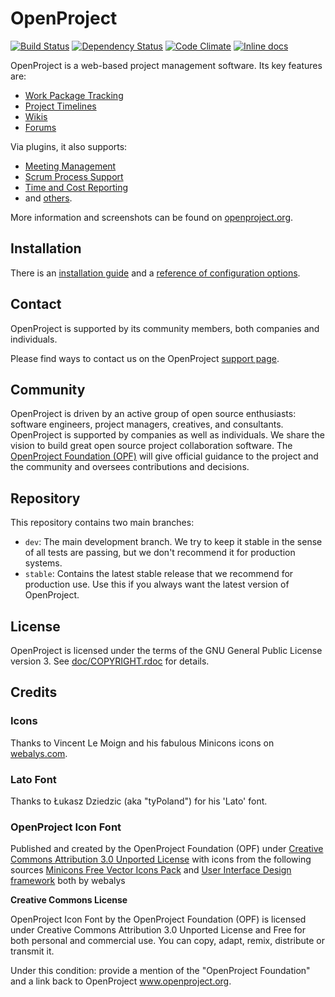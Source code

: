 # OpenProject

[<img src="https://travis-ci.org/opf/openproject.svg?branch=dev" alt="Build Status" />](https://travis-ci.org/opf/openproject)
[<img src="https://gemnasium.com/opf/openproject.png" alt="Dependency Status" />](https://gemnasium.com/opf/openproject)
[![Code Climate](https://codeclimate.com/repos/528f351813d637200e02ef84/badges/5ef239a5b086f9e52e52/gpa.svg)](https://codeclimate.com/repos/528f351813d637200e02ef84/feed)
[![Inline docs](http://inch-ci.org/github/opf/openproject.png?branch=dev)](http://inch-ci.org/github/opf/openproject)

OpenProject is a web-based project management software. Its key features are:

* [Work Package Tracking](https://www.openproject.org/projects/openproject/wiki/Work_packages)
* [Project Timelines](https://www.openproject.org/projects/openproject/wiki/Timelines)
* [Wikis](https://www.openproject.org/projects/openproject/wiki/Wiki)
* [Forums](https://www.openproject.org/projects/openproject/wiki/Forums)

Via plugins, it also supports:

* [Meeting Management](https://www.openproject.org/projects/openproject/wiki/Meetings)
* [Scrum Process Support](https://www.openproject.org/projects/openproject/wiki/Agile_teams)
* [Time and Cost Reporting](https://www.openproject.org/projects/openproject/wiki/Time_and_Cost)
* and [others](https://www.openproject.org/projects/openproject/wiki/OpenProject_Plug-Ins).

More information and screenshots can be found on [openproject.org](https://www.openproject.org).

## Installation

There is an [installation guide](https://www.openproject.org/projects/openproject/wiki/Installation) and a [reference of configuration options](doc/CONFIGURATION.md).

## Contact

OpenProject is supported by its community members, both companies and individuals.

Please find ways to contact us on the OpenProject [support page](https://www.openproject.org/support).

## Community

OpenProject is driven by an active group of open source enthusiasts: software engineers, project managers, creatives, and consultants. OpenProject is supported by companies as well as individuals. We share the vision to build great open source project collaboration software.
The [OpenProject Foundation (OPF)](https://www.openproject.org/projects/openproject/wiki/OpenProject_Foundation) will give official guidance to the project and the community and oversees contributions and decisions.

## Repository

This repository contains two main branches:

* `dev`: The main development branch. We try to keep it stable in the sense of all tests are passing, but we don't recommend it for production systems.
* `stable`: Contains the latest stable release that we recommend for production use. Use this if you always want the latest version of OpenProject.

## License

OpenProject is licensed under the terms of the GNU General Public License version 3.
See [doc/COPYRIGHT.rdoc](doc/COPYRIGHT.rdoc) for details.

## Credits

### Icons

Thanks to Vincent Le Moign and his fabulous Minicons icons on [webalys.com](http://www.webalys.com/minicons/icons-free-pack.php).

### Lato Font

Thanks to Łukasz Dziedzic (aka "tyPoland") for his 'Lato' font.

### OpenProject Icon Font
Published and created by the OpenProject Foundation (OPF) under [Creative Commons Attribution 3.0 Unported License](http://creativecommons.org/licenses/by/3.0/)
with icons from the following sources
[Minicons Free Vector Icons Pack](http://www.webalys.com/minicons) and
[User Interface Design framework](http://www.webalys.com/design-interface-application-framework.php) both by webalys

**Creative Commons License**

OpenProject Icon Font by the OpenProject Foundation (OPF) is licensed under Creative Commons Attribution 3.0 Unported License
and Free for both personal and commercial use. You can copy, adapt, remix, distribute or transmit it.

Under this condition: provide a mention of the "OpenProject Foundation" and a link back to OpenProject www.openproject.org.

